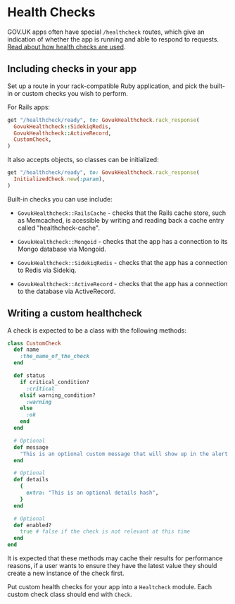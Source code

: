 # Health Checks

GOV.UK apps often have special `/healthcheck` routes, which give an indication of whether the app is running and able to respond to requests. [Read about how health checks are used](https://docs.publishing.service.gov.uk/manual/alerts/app-healthcheck-not-ok.html).

## Including checks in your app

Set up a route in your rack-compatible Ruby application, and pick the built-in
or custom checks you wish to perform.

For Rails apps:

```ruby
get "/healthcheck/ready", to: GovukHealthcheck.rack_response(
  GovukHealthcheck::SidekiqRedis,
  GovukHealthcheck::ActiveRecord,
  CustomCheck,
)
```

It also accepts objects, so classes can be initialized:

```ruby
get "/healthcheck/ready", to: GovukHealthcheck.rack_response(
  InitializedCheck.new(:param),
)
```

Built-in checks you can use include:

- `GovukHealthcheck::RailsCache` - checks that the Rails cache store, such as Memcached, is acessible by writing and reading back a cache entry called "healthcheck-cache".

- `GovukHealthcheck::Mongoid` - checks that the app has a connection to its Mongo database via Mongoid.

- `GovukHealthcheck::SidekiqRedis` - checks that the app has a connection to Redis via Sidekiq.

- `GovukHealthcheck::ActiveRecord` - checks that the app has a connection to the database via ActiveRecord.

## Writing a custom healthcheck

A check is expected to be a class with the following methods:

```ruby
class CustomCheck
  def name
    :the_name_of_the_check
  end

  def status
    if critical_condition?
      :critical
    elsif warning_condition?
      :warning
    else
      :ok
    end
  end

  # Optional
  def message
    "This is an optional custom message that will show up in the alert in Icinga"
  end

  # Optional
  def details
    {
      extra: "This is an optional details hash",
    }
  end

  # Optional
  def enabled?
    true # false if the check is not relevant at this time
  end
end
```

It is expected that these methods may cache their results for performance
reasons, if a user wants to ensure they have the latest value they should
create a new instance of the check first.

Put custom health checks for your app into a `Healtcheck` module. Each custom check class should end with `Check`.
